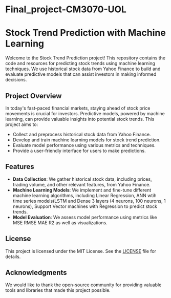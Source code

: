 # Final_project-CM3070-UOL

# Stock Trend Prediction with Machine Learning

Welcome to the Stock Trend Prediction project! This repository contains the code and resources for predicting stock trends using machine learning techniques. We use historical stock data from Yahoo Finance to build and evaluate predictive models that can assist investors in making informed decisions.

## Project Overview

In today's fast-paced financial markets, staying ahead of stock price movements is crucial for investors. Predictive models, powered by machine learning, can provide valuable insights into potential stock trends. This project aims to:

- Collect and preprocess historical stock data from Yahoo Finance.
- Develop and train machine learning models for stock trend prediction.
- Evaluate model performance using various metrics and techniques.
- Provide a user-friendly interface for users to make predictions.

## Features

- **Data Collection**: We gather historical stock data, including prices, trading volume, and other relevant features, from Yahoo Finance.
- **Machine Learning Models**: We implement and fine-tune different machine learning algorithms, including Linear Regression, ANN wtih time series models(LSTM and Dense 3 layers (4 neurons, 100 neurons, 1 neurons), Support Vector machines with Regression to predict stock trends.
- **Model Evaluation**: We assess model performance using metrics like MSE	RMSE	MAE	R2 as well as visualizations.

## License

This project is licensed under the MIT License. See the [LICENSE](LICENSE) file for details.

## Acknowledgments

We would like to thank the open-source community for providing valuable tools and libraries that made this project possible.

